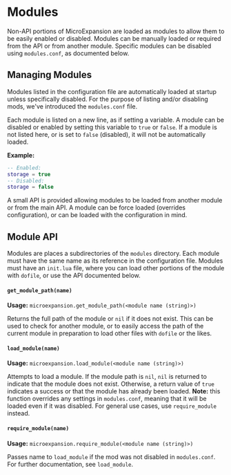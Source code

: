 # Modules
Non-API portions of MicroExpansion are loaded as modules to allow them to be easily enabled or disabled. Modules can be manually loaded or required from the API or from another module. Specific modules can be disabled using `modules.conf`, as documented below.

## Managing Modules
Modules listed in the configuration file are automatically loaded at startup unless specifically disabled. For the purpose of listing and/or disabling mods, we've introduced the `modules.conf` file. 

Each module is listed on a new line, as if setting a variable. A module can be disabled or enabled by setting this variable to `true` or `false`. If a module is not listed here, or is set to `false` (disabled), it will not be automatically loaded.

__Example:__
```lua
-- Enabled:
storage = true
-- Disabled:
storage = false
```

A small API is provided allowing modules to be loaded from another module or from the main API. A module can be force loaded (overrides configuration), or can be loaded with the configuration in mind.

## Module API
Modules are places a subdirectories of the `modules` directory. Each module must have the same name as its reference in the configuration file. Modules must have an `init.lua` file, where you can load other portions of the module with `dofile`, or use the API documented below.

#### `get_module_path(name)`
__Usage:__ `microexpansion.get_module_path(<module name (string)>)`

Returns the full path of the module or `nil` if it does not exist. This can be used to check for another module, or to easily access the path of the current module in preparation to load other files with `dofile` or the likes.

#### `load_module(name)`
__Usage:__ `microexpansion.load_module(<module name (string)>)`

Attempts to load a module. If the module path is `nil`, `nil` is returned to indicate that the module does not exist. Otherwise, a return value of `true` indicates a success or that the module has already been loaded. __Note:__ this function overrides any settings in `modules.conf`, meaning that it will be loaded even if it was disabled. For general use cases, use `require_module` instead.

#### `require_module(name)`
__Usage:__ `microexpansion.require_module(<module name (string)>)`

Passes name to `load_module` if the mod was not disabled in `modules.conf`. For further documentation, see `load_module`.
